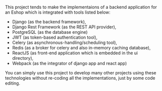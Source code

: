 This project tends to make the implementaions of a backend application for an Eshop which is integrated with tools listed below:

- Django (as the backend framework),  
- Django Rest Framework (as the REST API provider),  
- PostgreSQL (as the database engine)
- JWT (as token-based authentication tool),  
- Celery (as asynchronous-handling/scheduling tool),  
- Redis (as a broker for celery and also in-memory caching database),  
- ReactJS (as front-end application which is embedded in the ui directory),
- Webpack (as the integrator of django app and react app)

You can simply use this project to develop many other projects using these technologies without re-coding all the implementations, just by some code editing.
